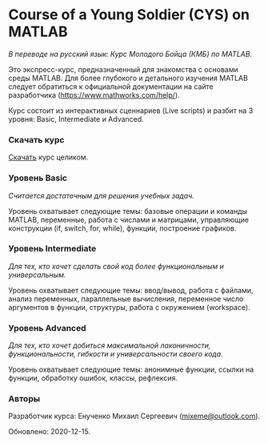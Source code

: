 # Course of a Young Soldier (CYS) on MATLAB
_В переводе на русский язык: Курс Молодого Бойца (КМБ) по MATLAB._

Это экспресс-курс, предназначенный для знакомства с основами среды MATLAB. Для более глубокого и детального изучения MATLAB следует обратиться к официальной документации на сайте разработчика (https://www.mathworks.com/help/).

Курс состоит из интерактивных сценнариев (Live scripts) и разбит на 3 уровня: Basic, Intermediate и Advanced.

### Скачать курс
[Скачать](https://github.com/mixeme/CYS_MATLAB/raw/main/%D0%9A%D0%9C%D0%91%20%D0%BF%D0%BE%20MATLAB%20v2020-12-15.zip) курс целиком.

### Уровень Basic
_Считается достаточным для решения учебных задач._

Уровень охватывает следующие темы: базовые операции и команды MATLAB, переменные, работа с числами и матрицами, управляющие конструкции (if, switch, for, while), функции, построение графиков.

### Уровень Intermediate
_Для тех, кто хочет сделать свой код более функциональным и универсальным._

Уровень охватывает следующие темы: ввод/вывод, работа с файлами, анализ переменных, параллельные вычисления, переменное число аргументов в функции, структуры, работа с окружением (workspace).

### Уровень Advanced
_Для тех, кто хочет добиться максимальной лаконичности, функциональности, гибкости и универсальности своего кода._

Уровень охватывает следующие темы: анонимные функции, ссылки на функции, обработку ошибок, классы, рефлексия.

### Авторы
Разработчик курса: Енученко Михаил Сергеевич (mixeme@outlook.com).

Обновлено: 2020-12-15.
